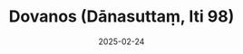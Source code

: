 ---
layout: page
title: 'Dovanos (Dānasuttaṃ, Iti 98)'
category: bylota
index:
- Dosnumas
sortIndex: 98
suttacentral: iti98
date: 2025-02-24
tags:
- Dosnumas
---
